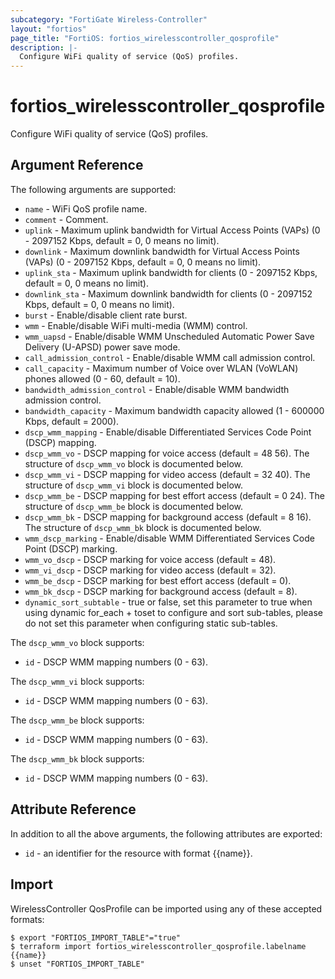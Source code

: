 ```yaml
---
subcategory: "FortiGate Wireless-Controller"
layout: "fortios"
page_title: "FortiOS: fortios_wirelesscontroller_qosprofile"
description: |-
  Configure WiFi quality of service (QoS) profiles.
---
```


# fortios_wirelesscontroller_qosprofile
Configure WiFi quality of service (QoS) profiles.

## Argument Reference

The following arguments are supported:

* `name` - WiFi QoS profile name.
* `comment` - Comment.
* `uplink` - Maximum uplink bandwidth for Virtual Access Points (VAPs) (0 - 2097152 Kbps, default = 0, 0 means no limit).
* `downlink` - Maximum downlink bandwidth for Virtual Access Points (VAPs) (0 - 2097152 Kbps, default = 0, 0 means no limit).
* `uplink_sta` - Maximum uplink bandwidth for clients (0 - 2097152 Kbps, default = 0, 0 means no limit).
* `downlink_sta` - Maximum downlink bandwidth for clients (0 - 2097152 Kbps, default = 0, 0 means no limit).
* `burst` - Enable/disable client rate burst.
* `wmm` - Enable/disable WiFi multi-media (WMM) control.
* `wmm_uapsd` - Enable/disable WMM Unscheduled Automatic Power Save Delivery (U-APSD) power save mode.
* `call_admission_control` - Enable/disable WMM call admission control.
* `call_capacity` - Maximum number of Voice over WLAN (VoWLAN) phones allowed (0 - 60, default = 10).
* `bandwidth_admission_control` - Enable/disable WMM bandwidth admission control.
* `bandwidth_capacity` - Maximum bandwidth capacity allowed (1 - 600000 Kbps, default = 2000).
* `dscp_wmm_mapping` - Enable/disable Differentiated Services Code Point (DSCP) mapping.
* `dscp_wmm_vo` - DSCP mapping for voice access (default = 48 56). The structure of `dscp_wmm_vo` block is documented below.
* `dscp_wmm_vi` - DSCP mapping for video access (default = 32 40). The structure of `dscp_wmm_vi` block is documented below.
* `dscp_wmm_be` - DSCP mapping for best effort access (default = 0 24). The structure of `dscp_wmm_be` block is documented below.
* `dscp_wmm_bk` - DSCP mapping for background access (default = 8 16). The structure of `dscp_wmm_bk` block is documented below.
* `wmm_dscp_marking` - Enable/disable WMM Differentiated Services Code Point (DSCP) marking.
* `wmm_vo_dscp` - DSCP marking for voice access (default = 48).
* `wmm_vi_dscp` - DSCP marking for video access (default = 32).
* `wmm_be_dscp` - DSCP marking for best effort access (default = 0).
* `wmm_bk_dscp` - DSCP marking for background access (default = 8).
* `dynamic_sort_subtable` - true or false, set this parameter to true when using dynamic for_each + toset to configure and sort sub-tables, please do not set this parameter when configuring static sub-tables.

The `dscp_wmm_vo` block supports:

* `id` - DSCP WMM mapping numbers (0 - 63).

The `dscp_wmm_vi` block supports:

* `id` - DSCP WMM mapping numbers (0 - 63).

The `dscp_wmm_be` block supports:

* `id` - DSCP WMM mapping numbers (0 - 63).

The `dscp_wmm_bk` block supports:

* `id` - DSCP WMM mapping numbers (0 - 63).


## Attribute Reference

In addition to all the above arguments, the following attributes are exported:
* `id` - an identifier for the resource with format {{name}}.

## Import

WirelessController QosProfile can be imported using any of these accepted formats:
```
$ export "FORTIOS_IMPORT_TABLE"="true"
$ terraform import fortios_wirelesscontroller_qosprofile.labelname {{name}}
$ unset "FORTIOS_IMPORT_TABLE"
```

